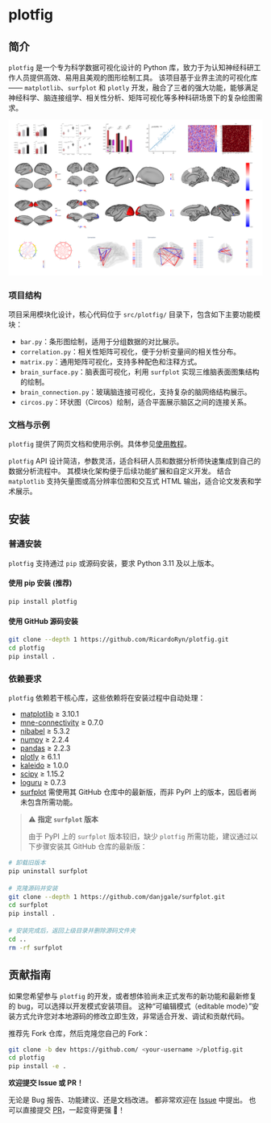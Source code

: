 # plotfig

## 简介

`plotfig` 是一个专为科学数据可视化设计的 Python 库，致力于为认知神经科研工作人员提供高效、易用且美观的图形绘制工具。
该项目基于业界主流的可视化库—— `matplotlib`、`surfplot` 和 `plotly` 开发，融合了三者的强大功能，能够满足神经科学、脑连接组学、相关性分析、矩阵可视化等多种科研场景下的复杂绘图需求。

![plotfig](https://github.com/RicardoRyn/plotfig/blob/main/docs/assets/plotfig.png)

### 项目结构

项目采用模块化设计，核心代码位于 `src/plotfig/` 目录下，包含如下主要功能模块：

- `bar.py`：条形图绘制，适用于分组数据的对比展示。
- `correlation.py`：相关性矩阵可视化，便于分析变量间的相关性分布。
- `matrix.py`：通用矩阵可视化，支持多种配色和注释方式。
- `brain_surface.py`：脑表面可视化，利用 `surfplot` 实现三维脑表面图集结构的绘制。
- `brain_connection.py`：玻璃脑连接可视化，支持复杂的脑网络结构展示。
- `circos.py`：环状图（Circos）绘制，适合平面展示脑区之间的连接关系。

### 文档与示例

`plotfig` 提供了网页文档和使用示例。具体参见[使用教程](https://ricardoryn.github.io/plotfig/)。

`plotfig` API 设计简洁，参数灵活，适合科研人员和数据分析师快速集成到自己的数据分析流程中。
其模块化架构便于后续功能扩展和自定义开发。
结合 `matplotlib` 支持矢量图或高分辨率位图和交互式 HTML 输出，适合论文发表和学术展示。

## 安装

### 普通安装

`plotfig` 支持通过 `pip` 或源码安装，要求 Python 3.11 及以上版本。

#### 使用 pip 安装 (推荐)

```bash
pip install plotfig
```

#### 使用 GitHub 源码安装

```bash
git clone --depth 1 https://github.com/RicardoRyn/plotfig.git
cd plotfig
pip install .
```

### 依赖要求

`plotfig` 依赖若干核心库，这些依赖将在安装过程中自动处理：

- [matplotlib](https://matplotlib.org/) ≥ 3.10.1
- [mne-connectivity](https://mne.tools/mne-connectivity/stable/index.html) ≥ 0.7.0
- [nibabel](https://nipy.org/nibabel/) ≥ 5.3.2
- [numpy](https://numpy.org/) ≥ 2.2.4
- [pandas](https://pandas.pydata.org/) ≥ 2.2.3
- [plotly](https://plotly.com/) ≥ 6.1.1
- [kaleido](https://github.com/plotly/Kaleido) ≥ 1.0.0
- [scipy](https://scipy.org/) ≥ 1.15.2
- [loguru](https://loguru.readthedocs.io/en/stable/) ≥ 0.7.3
- [surfplot](https://github.com/danjgale/surfplot) 需使用其 GitHub 仓库中的最新版，而非 PyPI 上的版本，因后者尚未包含所需功能。

> ⚠️ **指定 `surfplot` 版本**
>
> 由于 PyPI 上的 `surfplot` 版本较旧，缺少 `plotfig` 所需功能，建议通过以下步骤安装其 GitHub 仓库的最新版：

```bash
# 卸载旧版本
pip uninstall surfplot

# 克隆源码并安装
git clone --depth 1 https://github.com/danjgale/surfplot.git
cd surfplot
pip install .

# 安装完成后，返回上级目录并删除源码文件夹
cd ..
rm -rf surfplot
```

## 贡献指南

如果您希望参与 `plotfig` 的开发，或者想体验尚未正式发布的新功能和最新修复的 bug，可以选择以开发模式安装项目。
这种“可编辑模式（editable mode）”安装方式允许您对本地源码的修改立即生效，非常适合开发、调试和贡献代码。

推荐先 Fork 仓库，然后克隆您自己的 Fork：

```bash
git clone -b dev https://github.com/ <your-username >/plotfig.git
cd plotfig
pip install -e .
```

**欢迎提交 Issue 或 PR！**

无论是 Bug 报告、功能建议、还是文档改进。
都非常欢迎在 [Issue](https://github.com/RicardoRyn/plotfig/issues) 中提出。
也可以直接提交 [PR](https://github.com/RicardoRyn/plotfig/pulls)，一起变得更强 🙌！
